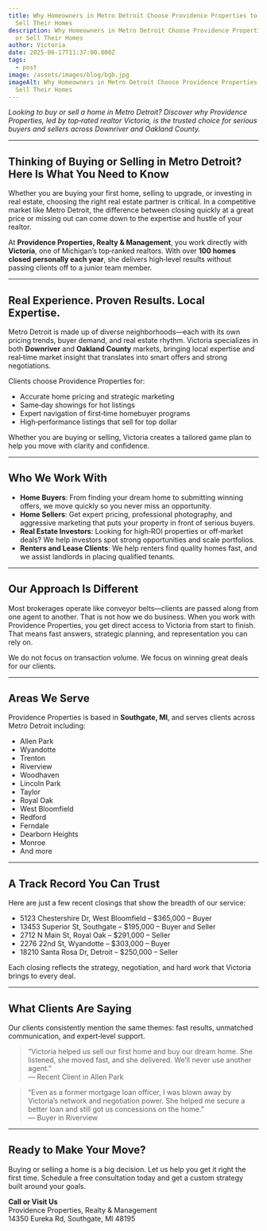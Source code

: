 ```yaml
---
title: Why Homeowners in Metro Detroit Choose Providence Properties to Buy or
  Sell Their Homes
description: Why Homeowners in Metro Detroit Choose Providence Properties to Buy
  or Sell Their Homes
author: Victoria
date: 2025-06-17T11:37:00.000Z
tags:
  - post
image: /assets/images/blog/bgb.jpg
imageAlt: Why Homeowners in Metro Detroit Choose Providence Properties to Buy or
  Sell Their Homes
---
```

*Looking to buy or sell a home in Metro Detroit? Discover why Providence Properties, led by top‑rated realtor Victoria, is the trusted choice for serious buyers and sellers across Downriver and Oakland County.*

---

## Thinking of Buying or Selling in Metro Detroit? Here Is What You Need to Know

Whether you are buying your first home, selling to upgrade, or investing in real estate, choosing the right real estate partner is critical. In a competitive market like Metro Detroit, the difference between closing quickly at a great price or missing out can come down to the expertise and hustle of your realtor.

At **Providence Properties, Realty & Management**, you work directly with **Victoria**, one of Michigan’s top‑ranked realtors. With over **100 homes closed personally each year**, she delivers high‑level results without passing clients off to a junior team member.

---

## Real Experience. Proven Results. Local Expertise.

Metro Detroit is made up of diverse neighborhoods—each with its own pricing trends, buyer demand, and real estate rhythm. Victoria specializes in both **Downriver** and **Oakland County** markets, bringing local expertise and real‑time market insight that translates into smart offers and strong negotiations.

Clients choose Providence Properties for:

- Accurate home pricing and strategic marketing  
- Same‑day showings for hot listings  
- Expert navigation of first‑time homebuyer programs  
- High‑performance listings that sell for top dollar  

Whether you are buying or selling, Victoria creates a tailored game plan to help you move with clarity and confidence.

---

## Who We Work With

- **Home Buyers**: From finding your dream home to submitting winning offers, we move quickly so you never miss an opportunity.  
- **Home Sellers**: Get expert pricing, professional photography, and aggressive marketing that puts your property in front of serious buyers.  
- **Real Estate Investors**: Looking for high‑ROI properties or off‑market deals? We help investors spot strong opportunities and scale portfolios.  
- **Renters and Lease Clients**: We help renters find quality homes fast, and we assist landlords in placing qualified tenants.

---

## Our Approach Is Different

Most brokerages operate like conveyor belts—clients are passed along from one agent to another. That is not how we do business. When you work with Providence Properties, you get direct access to Victoria from start to finish. That means fast answers, strategic planning, and representation you can rely on.

We do not focus on transaction volume. We focus on winning great deals for our clients.

---

## Areas We Serve

Providence Properties is based in **Southgate, MI**, and serves clients across Metro Detroit including:

- Allen Park  
- Wyandotte  
- Trenton  
- Riverview  
- Woodhaven  
- Lincoln Park  
- Taylor  
- Royal Oak  
- West Bloomfield  
- Redford  
- Ferndale  
- Dearborn Heights  
- Monroe  
- And more

---

## A Track Record You Can Trust

Here are just a few recent closings that show the breadth of our service:

- 5123 Chestershire Dr, West Bloomfield – $365,000 – Buyer  
- 13453 Superior St, Southgate – $195,000 – Buyer and Seller  
- 2712 N Main St, Royal Oak – $291,000 – Seller  
- 2276 22nd St, Wyandotte – $303,000 – Buyer  
- 18210 Santa Rosa Dr, Detroit – $250,000 – Seller  

Each closing reflects the strategy, negotiation, and hard work that Victoria brings to every deal.

---

## What Clients Are Saying

Our clients consistently mention the same themes: fast results, unmatched communication, and expert‑level support.

> “Victoria helped us sell our first home and buy our dream home. She listened, she moved fast, and she delivered. We’ll never use another agent.”  
> — Recent Client in Allen Park

> “Even as a former mortgage loan officer, I was blown away by Victoria’s network and negotiation power. She helped me secure a better loan and still got us concessions on the home.”  
> — Buyer in Riverview

---

## Ready to Make Your Move?

Buying or selling a home is a big decision. Let us help you get it right the first time. Schedule a free consultation today and get a custom strategy built around your goals.

**Call or Visit Us**  
Providence Properties, Realty & Management  
14350 Eureka Rd, Southgate, MI 48195  

